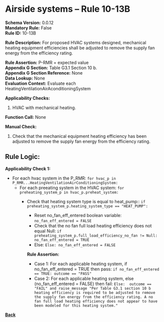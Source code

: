# Airside systems – Rule 10-13B      
**Schema Version:** 0.0.12  
**Mandatory Rule:** False  
**Rule ID:** 10-13B      
 
**Rule Description:** For proposed HVAC systems designed, mechanical heating equipment efficiencies shall be adjusted to remove the supply fan energy from the efficiency rating.  

**Rule Assertion:** P-RMR = expected value                                           
**Appendix G Section:** Table G3.1 Section 10 b.  
**Appendix G Section Reference:** None  
**Data Lookup:** None   
**Evaluation Context:** Evaluate each HeatingVentilationAirAconditioningSystem   

**Applicability Checks:**  

1. HVAC with mechanical heating.  

**Function Call:** None  

**Manual Check:**  

 1. Check that the mechanical equipment heating efficiency has been adjusted to remove the supply fan energy from the efficiency rating.   

## Rule Logic:   
**Applicability Check 1:**   
- For each hvac system in the P_RMR: `for hvac_p in P_RMR...HeatingVentilationAirConditioningSystem:`
    - For each preeating system in the HVAC system: `for preheating_system_p in hvac_p.preheat_system:`
        - Check that heating system type is equal to heat_pump:: `if preheating_system_p.heating_system_type == "HEAT_PUMP":`
            - Reset no_fan_eff_entered boolean variable: `no_fan_eff_entered = FALSE`
            - Check that the no fan full load heating efficiency does not equal Null: `if preheating_system_p.full_load_efficiency_no_fan != Null: no_fan_eff_entered = TRUE`
            - Else: `Else: no_fan_eff_entered = FALSE`  
                    
            **Rule Assertion:**
            - Case 1: For each applicable heating system, if no_fan_eff_entered = TRUE then pass: `if no_fan_eff_entered == TRUE: outcome == "PASS"`  
            - Case 2: For each applicable heating system, else (no_fan_eff_entered = FALSE) then fail: `Else:  outcome == "FAIL" and raise_message "Per Table G3.1 section 10 b heating efficiency is required to be adjusted to remove the supply fan energy from the efficiency rating. A no fan full load heating efficiency does not appear to have been modeled for this heating system."`  
 

 **[Back](../_toc.md)**